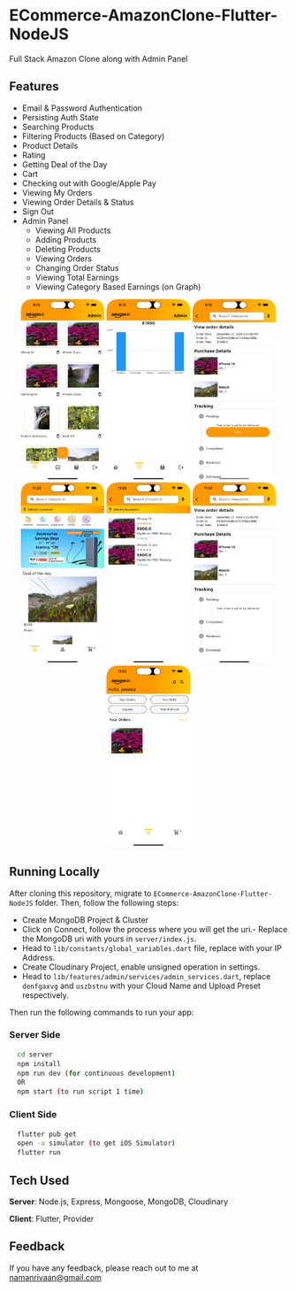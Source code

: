 # ECommerce-AmazonClone-Flutter-NodeJS
Full Stack Amazon Clone along with Admin Panel

## Features
- Email & Password Authentication
- Persisting Auth State
- Searching Products
- Filtering Products (Based on Category)
- Product Details
- Rating
- Getting Deal of the Day
- Cart
- Checking out with Google/Apple Pay
- Viewing My Orders
- Viewing Order Details & Status
- Sign Out
- Admin Panel
    - Viewing All Products
    - Adding Products
    - Deleting Products
    - Viewing Orders
    - Changing Order Status
    - Viewing Total Earnings
    - Viewing Category Based Earnings (on Graph)


<p align="center">
  <img width="600" src="https://github.com/SreytouchLang/ECommerce-AmazonClone-Flutter-NodeJS/blob/main/screenshort/admin1.png" alt="Image" style="max-width: 30%;">
  <img width="600" src="https://github.com/SreytouchLang/ECommerce-AmazonClone-Flutter-NodeJS/blob/main/screenshort/admin2.png" alt="Image" style="max-width: 30%;">
  <img width="600" src="https://github.com/SreytouchLang/ECommerce-AmazonClone-Flutter-NodeJS/blob/main/screenshort/admin3.png" alt="Image" style="max-width: 30%;">
  <img width="600" src="https://github.com/SreytouchLang/ECommerce-AmazonClone-Flutter-NodeJS/blob/main/screenshort/user1.png" alt="Image" style="max-width: 30%;">
  <img width="600" src="https://github.com/SreytouchLang/ECommerce-AmazonClone-Flutter-NodeJS/blob/main/screenshort/user2.png" alt="Image" style="max-width: 30%;">
  <img width="600" src="https://github.com/SreytouchLang/ECommerce-AmazonClone-Flutter-NodeJS/blob/main/screenshort/user3.png" alt="Image" style="max-width: 30%;">
  <img width="600" src="https://github.com/SreytouchLang/ECommerce-AmazonClone-Flutter-NodeJS/blob/main/screenshort/user4.png" alt="Image" style="max-width: 30%;">
</p>


## Running Locally
After cloning this repository, migrate to ```ECommerce-AmazonClone-Flutter-NodeJS``` folder. Then, follow the following steps:
- Create MongoDB Project & Cluster
- Click on Connect, follow the process where you will get the uri.- Replace the MongoDB uri with yours in ```server/index.js```.
- Head to ```lib/constants/global_variables.dart``` file, replace <yourip> with your IP Address. 
- Create Cloudinary Project, enable unsigned operation in settings.
- Head to ```lib/features/admin/services/admin_services.dart```, replace ```denfgaxvg``` and ```uszbstnu``` with your Cloud Name and Upload Preset respectively.

Then run the following commands to run your app:

### Server Side
```bash
  cd server
  npm install
  npm run dev (for continuous development)
  OR
  npm start (to run script 1 time)
```

### Client Side
```bash
  flutter pub get
  open -a simulator (to get iOS Simulator)
  flutter run
```

## Tech Used
**Server**: Node.js, Express, Mongoose, MongoDB, Cloudinary

**Client**: Flutter, Provider
    
## Feedback

If you have any feedback, please reach out to me at namanrivaan@gmail.com